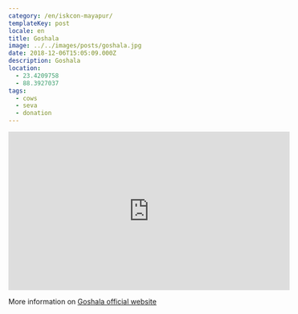 ```yaml
---
category: /en/iskcon-mayapur/
templateKey: post
locale: en
title: Goshala
image: ../../images/posts/goshala.jpg
date: 2018-12-06T15:05:09.000Z
description: Goshala
location:
  - 23.4209758
  - 88.3927037
tags:
  - cows
  - seva
  - donation
---
```


<tbd locale="en" url="https://docs.google.com/document/d/1SMywsQw1vNa1k7n979yq6c8uhqOsYTbQ_yjixNmjbkA/edit#heading=h.7u1qlllf88t0"></tbd>

<iframe src="https://www.facebook.com/plugins/video.php?href=https%3A%2F%2Fwww.facebook.com%2FSrimayapurgoshalaoffical%2Fvideos%2F470561123482305%2F&show_text=0&width=560&mute=0" width="560" height="315" style="border:none;overflow:hidden" scrolling="no" frameborder="0" allowTransparency="true" allowFullScreen="true"></iframe>

More information on [Goshala official website](https://srimayapurgoshala.com)
